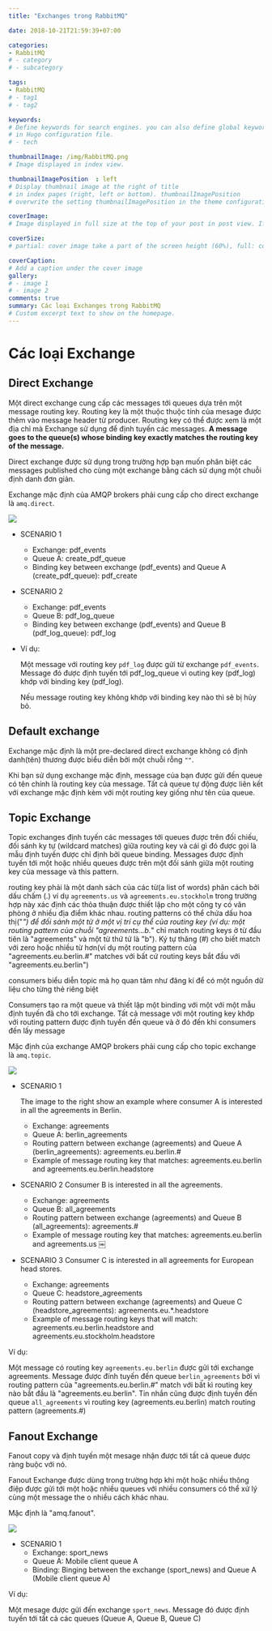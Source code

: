 ```yaml
---
title: "Exchanges trong RabbitMQ"

date: 2018-10-21T21:59:39+07:00

categories:
- RabbitMQ
# - category
# - subcategory

tags:
- RabbitMQ
# - tag1
# - tag2

keywords:
# Define keywords for search engines. you can also define global keywords 
# in Hugo configuration file.
# - tech

thumbnailImage: /img/RabbitMQ.png
# Image displayed in index view.

thumbnailImagePosition  : left
# Display thumbnail image at the right of title 
# in index pages (right, left or bottom). thumbnailImagePosition 
# overwrite the setting thumbnailImagePosition in the theme configuration file.

coverImage:
# Image displayed in full size at the top of your post in post view. If thumbnail image is not configured, cover image is also used as thumbnail image.

coverSize:
# partial: cover image take a part of the screen height (60%), full: cover image take the entire screen height.

coverCaption:
# Add a caption under the cover image
gallery:
# - image 1
# - image 2
comments: true
summary: Các loại Exchanges trong RabbitMQ
# Custom excerpt text to show on the homepage.
---
```


# Các loại Exchange

## Direct Exchange

Một direct exchange cung cấp các messages tới queues dựa trên một message routing key. Routing key là một thuộc thuộc tính của mesage được thêm vào message header từ producer. Routing key có thể được xem là một địa chỉ mà Exchange sử dụng để định tuyến các messages. **A message goes to the queue(s) whose binding key exactly matches the routing key of the message.**

Direct exchange được sử dụng trong trường hợp bạn muốn phân biệt các messages published cho cùng một exchange bằng cách sử dụng một chuỗi định danh đơn giản.

Exchange mặc định của AMQP brokers phải cung cấp cho direct exchange là `amq.direct`.

<img src="https://i.imgur.com/2sjgr6H.png">

- SCENARIO 1
    + Exchange: pdf_events
    + Queue A: create_pdf_queue
    + Binding key between exchange (pdf_events) and Queue A (create_pdf_queue): pdf_create
- SCENARIO 2
    + Exchange: pdf_events
    + Queue B: pdf_log_queue
    + Binding key between exchange (pdf_events) and Queue B (pdf_log_queue): pdf_log

- Ví dụ:

    Một message với routing key `pdf_log` được gửi từ exchange `pdf_events`. Message đó được định tuyến tới pdf_log_queue vì outing key (pdf_log) khớp với binding key (pdf_log).

    Nếu message routing key không khớp với binding key nào thì sẽ bị hủy bỏ.

## Default exchange

Exchange mặc định là một pre-declared direct exchange không có định danh(tên) thương được biểu diễn bởi một chuỗi rỗng `""`.

Khi bạn sử dụng exchange mặc định, message của bạn được gửi đến queue có tên chính là routing key của message. Tất cả queue tự động được liên kết với exchange mặc định kèm với một routing key giống như tên của queue. 

## Topic Exchange

Topic exchanges định tuyến các messages tới queues được trên đối chiếu, đối sánh ky tự (wildcard matches) giữa routing key và cái gì đó được gọi là mẫu định tuyến được chỉ định bởi queue binding. Messages được định tuyến tới một hoặc nhiều queues được trên một đối sánh giữa một routing key của message và this pattern. 

routing key phải là một danh sách của các từ(a list of words) phân cách bởi dấu chấm (.) ví dụ `agreements.us` và `agreements.eu.stockholm` trong trường hợp này xác định các thỏa thuận được thiết lập cho một công ty có văn phòng ở nhiều địa điểm khác nhau. routing patterns có thể chứa dấu hoa thị("*") để đối sánh một từ ở một vị trí cụ thể của routing key (ví dụ: một routing pattern của chuỗi "agreements.*.*.b.*" chỉ match routing keys ở từ đầu tiên là "agreements" và một từ thứ tứ là "b"). Ký tự thăng (#) cho biết match với zero hoặc nhiều từ hơn(ví dụ một routing pattern của "agreements.eu.berlin.#" matches với bất cứ routing keys bắt đầu với "agreements.eu.berlin") 

consumers biểu diễn topic mà họ quan tâm như đăng kí để có một nguồn dữ liệu cho từng thẻ riêng biệt

Consumers tạo ra một queue và thiết lập một binding với một với một mẫu định tuyến đã cho tới exchange. Tất cả message với một routing key khớp với routing pattern được định tuyến đến queue và ở đó đến khi consumers đến lấy message

Mặc định của exchange AMQP brokers phải cung cấp cho  topic exchange là `amq.topic`.

<img src="https://i.imgur.com/ZlMqg0R.png">

- SCENARIO 1
    
    The image to the right show an example where consumer A is interested in all the agreements in Berlin.

    + Exchange: agreements
    + Queue A: berlin_agreements
    + Routing pattern between exchange (agreements) and Queue A (berlin_agreements): agreements.eu.berlin.#
    + Example of message routing key that matches: agreements.eu.berlin and agreements.eu.berlin.headstore
- SCENARIO 2
    Consumer B is interested in all the agreements.

    - Exchange: agreements
    - Queue B: all_agreements
    - Routing pattern between exchange (agreements) and Queue B (all_agreements): agreements.#
    - Example of message routing key that matches: agreements.eu.berlin and agreements.us
￼
-  SCENARIO 3
    Consumer C is interested in all agreements for European head stores.

    + Exchange: agreements
    + Queue C: headstore_agreements
    + Routing pattern between exchange (agreements) and Queue C (headstore_agreements): agreements.eu.*.headstore
    + Example of message routing keys that will match: agreements.eu.berlin.headstore and agreements.eu.stockholm.headstore

Ví dụ:

Một message có routing key `agreements.eu.berlin` được gửi tới exchange agreements. Message được đính tuyến đến queue `berlin_agreements` bởi vì routing pattern của "agreements.eu.berlin.#" match với bất kì routing key nào bắt đầu là "agreements.eu.berlin". Tin nhắn cũng được định tuyến đến queue `all_agreements` vì routing key (agreements.eu.berlin) match routing pattern (agreements.#)

## Fanout Exchange

Fanout copy và định tuyến một mesage nhận được tới tất cả queue được ràng buộc với nó.

Fanout Exchange được dùng trong trường hợp khi một hoặc nhiều thông điệp được gửi tới một hoặc nhiều queues với nhiều consumers có thể xử lý cùng một message the o nhiều cách khác nhau. 

Mặc định là "amq.fanout".

<img src="https://i.imgur.com/Zq7asE9.png">

- SCENARIO 1
    + Exchange: sport_news
    + Queue A: Mobile client queue A
    + Binding: Binging between the exchange (sport_news) and Queue A (Mobile client queue A)

Ví dụ: 

Một mesage được gửi đến exchange `sport_news`. Message đó được định tuyến tới tất cả các queues (Queue A, Queue B, Queue C) 